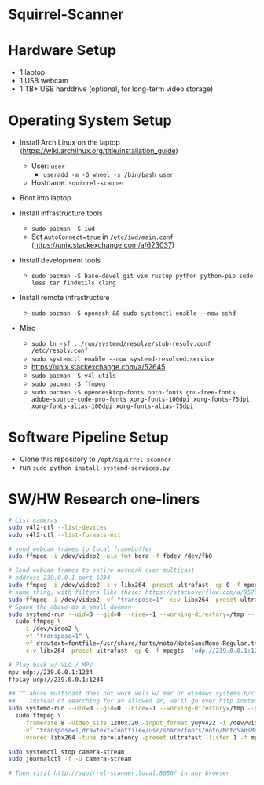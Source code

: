 
# Squirrel-Scanner


# Hardware Setup

 - 1 laptop
 - 1 USB webcam
 - 1 TB+ USB harddrive (optional, for long-term video storage)

# Operating System Setup

 - Install Arch Linux on the laptop (https://wiki.archlinux.org/title/installation_guide)
    - User: `user`
        - `useradd -m -G wheel -s /bin/bash user`
    - Hostname: `squirrel-scanner`
 - Boot into laptop
 - Install infrastructure tools
    - `sudo pacman -S iwd`
    - Set `AutoConnect=true` in `/etc/iwd/main.conf` (https://unix.stackexchange.com/a/623037)
 - Install development tools
    - `sudo pacman -S base-devel git vim rustup python python-pip sudo less tar findutils clang`
 - Install remote infrastructure
    - `sudo pacman -S openssh && sudo systemctl enable --now sshd`

 - Misc
    - `sudo ln -sf ../run/systemd/resolve/stub-resolv.conf /etc/resolv.conf`
    - `sudo systemctl enable --now systemd-resolved.service`
    - https://unix.stackexchange.com/a/52645
    - `sudo pacman -S v4l-utils`
    - `sudo pacman -S ffmpeg`
    - `sudo pacman -S opendesktop-fonts noto-fonts gnu-free-fonts adobe-source-code-pro-fonts xorg-fonts-100dpi xorg-fonts-75dpi xorg-fonts-alias-100dpi xorg-fonts-alias-75dpi`

# Software Pipeline Setup

 - Clone this repository to `/opt/squirrel-scanner`
 - run `sudo python install-systemd-services.py`


# SW/HW Research one-liners


```bash
# List cameras
sudo v4l2-ctl --list-devices
sudo v4l2-ctl --list-formats-ext

# send webcam frames to local framebuffer
sudo ffmpeg -i /dev/video2 -pix_fmt bgra -f fbdev /dev/fb0

# Send webcam frames to entire network over multicast
# address 239.0.0.1 port 1234
sudo ffmpeg -i /dev/video2 -c:v libx264 -preset ultrafast -qp 0 -f mpegts  'udp://239.0.0.1:1234?ttl=13&localaddr=192.168.5.36'
# same thing, with filters like these: https://stackoverflow.com/a/9570992
sudo ffmpeg -i /dev/video2 -vf "transpose=1" -c:v libx264 -preset ultrafast -qp 0 -f mpegts  'udp://239.0.0.1:1234?ttl=13'
# Spawn the above as a small daemon
sudo systemd-run --uid=0 --gid=0 --nice=-1 --working-directory=/tmp -- \
  sudo ffmpeg \
    -i /dev/video2 \
    -vf "transpose=1" \
    -vf drawtext=fontfile=/usr/share/fonts/noto/NotoSansMono-Regular.ttf:text='%{localtime}':fontcolor=white@0.8:x=7:y=7 \
    -c:v libx264 -preset ultrafast -qp 0 -f mpegts  'udp://239.0.0.1:1234?ttl=13'

# Play back w/ VLC / MPV
mpv udp://239.0.0.1:1234
ffplay udp://239.0.0.1:1234

## ^^ above multicast does not work well w/ mac or windows systems b/c of the huge multicast fragmentation.
##    instead of searching for an allowed IP, we'll go over http instead.
sudo systemd-run --uid=0 --gid=0 --nice=-1 --working-directory=/tmp --property Restart=always --property StartLimitIntervalSec=2 --unit=camera-stream -- \
  sudo ffmpeg \
    -framerate 8 -video_size 1280x720 -input_format yuyv422 -i /dev/video2 \
    -vf "transpose=1,drawtext=fontfile=/usr/share/fonts/noto/NotoSansMono-Regular.ttf:text='%{localtime}':fontcolor=white@0.8:x=7:y=7" \
    -vcodec libx264 -tune zerolatency -preset ultrafast -listen 1 -f mp4 -movflags frag_keyframe+empty_moov -pix_fmt yuv420p -headers "Content-Type: video/mp4" "http://[::]:8080"

sudo systemctl stop camera-stream
sudo journalctl -f -u camera-stream

# Then visit http://squirrel-scanner.local:8080/ in any browser

```



